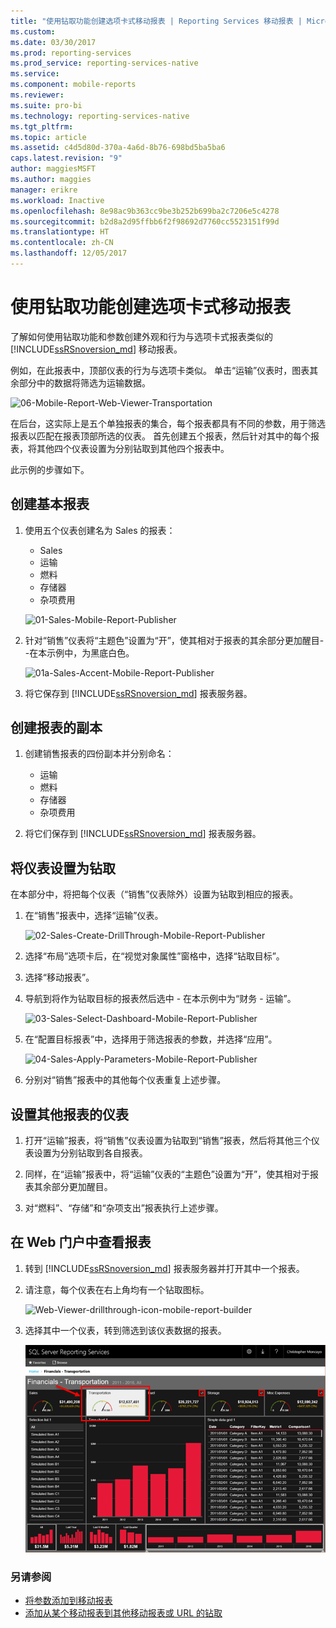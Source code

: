 ```yaml
---
title: "使用钻取功能创建选项卡式移动报表 | Reporting Services 移动报表 | Microsoft Docs"
ms.custom: 
ms.date: 03/30/2017
ms.prod: reporting-services
ms.prod_service: reporting-services-native
ms.service: 
ms.component: mobile-reports
ms.reviewer: 
ms.suite: pro-bi
ms.technology: reporting-services-native
ms.tgt_pltfrm: 
ms.topic: article
ms.assetid: c4d5d80d-370a-4a6d-8b76-698bd5ba5ba6
caps.latest.revision: "9"
author: maggiesMSFT
ms.author: maggies
manager: erikre
ms.workload: Inactive
ms.openlocfilehash: 8e98ac9b363cc9be3b252b699ba2c7206e5c4278
ms.sourcegitcommit: b2d8a2d95ffbb6f2f98692d7760cc5523151f99d
ms.translationtype: HT
ms.contentlocale: zh-CN
ms.lasthandoff: 12/05/2017
---
```

# <a name="create-a-tabbed-mobile-report-by-using-drillthrough"></a>使用钻取功能创建选项卡式移动报表
了解如何使用钻取功能和参数创建外观和行为与选项卡式报表类似的 [!INCLUDE[ssRSnoversion_md](../../includes/ssrsnoversion-md.md)] 移动报表。

例如，在此报表中，顶部仪表的行为与选项卡类似。 单击“运输”仪表时，图表其余部分中的数据将筛选为运输数据。

![06-Mobile-Report-Web-Viewer-Transportation](../../reporting-services/mobile-reports/media/tabbed-mobile-report-web-viewer-transportation-complete.png)

在后台，这实际上是五个单独报表的集合，每个报表都具有不同的参数，用于筛选报表以匹配在报表顶部所选的仪表。 首先创建五个报表，然后针对其中的每个报表，将其他四个仪表设置为分别钻取到其他四个报表中。

此示例的步骤如下。

## <a name="create-the-basic-report"></a>创建基本报表

1. 使用五个仪表创建名为 Sales 的报表：

    * Sales
    * 运输
    * 燃料
    * 存储器
    * 杂项费用

   ![01-Sales-Mobile-Report-Publisher](../../reporting-services/mobile-reports/media/01-sales-mobile-report-publisher.png)
    
2. 针对“销售”仪表将“主题色”设置为“开”，使其相对于报表的其余部分更加醒目--在本示例中，为黑底白色。

    ![01a-Sales-Accent-Mobile-Report-Publisher](../../reporting-services/mobile-reports/media/01a-sales-accent-mobile-report-publisher.png)
    
3. 将它保存到 [!INCLUDE[ssRSnoversion_md](../../includes/ssrsnoversion-md.md)] 报表服务器。

## <a name="make-copies-of-the-report"></a>创建报表的副本

1. 创建销售报表的四份副本并分别命名： 

    * 运输
    * 燃料
    * 存储器
    * 杂项费用

3. 将它们保存到 [!INCLUDE[ssRSnoversion_md](../../includes/ssrsnoversion-md.md)] 报表服务器。

## <a name="set-the-gauge-as-a-drillthrough"></a>将仪表设置为钻取

在本部分中，将把每个仪表（“销售”仪表除外）设置为钻取到相应的报表。

1. 在“销售”报表中，选择“运输”仪表。

    ![02-Sales-Create-DrillThrough-Mobile-Report-Publisher](../../reporting-services/mobile-reports/media/02-sales-create-drillthrough-mobile-report-publisher.png)

2. 选择“布局”选项卡后，在“视觉对象属性”窗格中，选择“钻取目标”。

3. 选择“移动报表”。

4. 导航到将作为钻取目标的报表然后选中 - 在本示例中为“财务 - 运输”。

    ![03-Sales-Select-Dashboard-Mobile-Report-Publisher](../../reporting-services/mobile-reports/media/03-sales-select-dashboard-mobile-report-publisher.png)

5. 在“配置目标报表”中，选择用于筛选报表的参数，并选择“应用”。

   ![04-Sales-Apply-Parameters-Mobile-Report-Publisher](../../reporting-services/mobile-reports/media/04-sales-apply-parameters-mobile-report-publisher.png)
   
6. 分别对“销售”报表中的其他每个仪表重复上述步骤。 

## <a name="set-the-gauges-for-the-other-reports"></a>设置其他报表的仪表

1.  打开“运输”报表，将“销售”仪表设置为钻取到“销售”报表，然后将其他三个仪表设置为分别钻取到各自报表。

2. 同样，在“运输”报表中，将“运输”仪表的“主题色”设置为“开”，使其相对于报表其余部分更加醒目。

3. 对“燃料”、“存储”和“杂项支出”报表执行上述步骤。 

## <a name="view-the-report-in-the-web-portal"></a>在 Web 门户中查看报表

1. 转到 [!INCLUDE[ssRSnoversion_md](../../includes/ssrsnoversion-md.md)] 报表服务器并打开其中一个报表。 

2. 请注意，每个仪表在右上角均有一个钻取图标。

    ![Web-Viewer-drillthrough-icon-mobile-report-builder](../../reporting-services/mobile-reports/media/web-viewer-drillthrough-icon-mobile-report-builder.png)

3. 选择其中一个仪表，转到筛选到该仪表数据的报表。

   ![06-Mobile-Report-Web-Viewer-Transportation](../../reporting-services/mobile-reports/media/06-mobile-report-web-viewer-transportation.png)

### <a name="see-also"></a>另请参阅
    
* [将参数添加到移动报表](../../reporting-services/mobile-reports/add-parameters-to-a-mobile-report-reporting-services.md)
* [添加从某个移动报表到其他移动报表或 URL 的钻取](../../reporting-services/mobile-reports/add-drillthrough-from-a-mobile-report-to-other-mobile-reports-or-urls.md)




  

